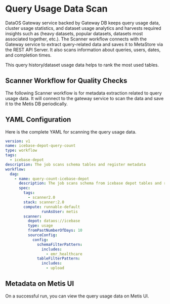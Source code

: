 # Query Usage Data Scan

DataOS Gateway service backed by Gateway DB  keeps query usage data, cluster usage statistics, and dataset usage analytics and harvests required insights such as (heavy datasets, popular datasets, datasets most associated together, etc.). The Scanner workflow connects with the Gateway service to extract query-related data and saves it to MetaStore via the REST API Server.  It also scans information about queries, users, dates, and completion times.

This query history/dataset usage data helps to rank the most used tables.

## Scanner Workflow for Quality Checks

The following Scanner workflow is for metadata extraction related to query usage data. It will connect to the gateway service to scan the data and save it to the Metis DB periodically.

## YAML Configuration

Here is the complete YAML for scanning the query usage data. 

```yaml
version: v1
name: icebase-depot-query-count
type: workflow
tags:
  - icebase-depot
description: The job scans schema tables and register metadata
workflow:
  dag:
    - name: query-count-icebase-depot
      description: The job scans schema from icebase depot tables and register metadata to metis2
      spec:
        tags:
          - scanner2.0
        stack: scanner:2.0
        compute: runnable-default
				runAsUser: metis
        scanner:
          depot: dataos://icebase
          type: usage
          fromPastNumberOfDays: 10
          sourceConfig:
            config:
              schemaFilterPattern:
                includes:
                  - emr_healthcare
              tableFilterPattern:
                includes:
                  - upload
```

## Metadata on Metis UI

On a successful run, you can view the query usage data on Metis UI.